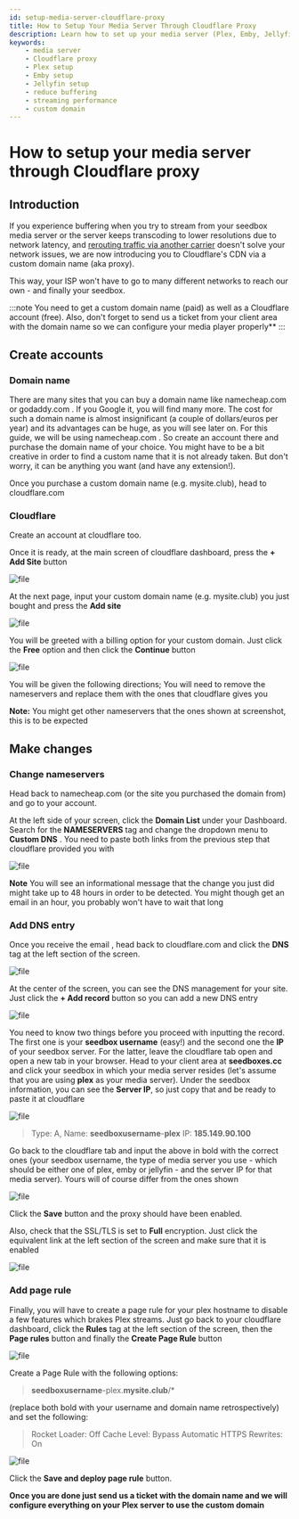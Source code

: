 ```yaml
---
id: setup-media-server-cloudflare-proxy
title: How to Setup Your Media Server Through Cloudflare Proxy
description: Learn how to set up your media server (Plex, Emby, Jellyfin) through Cloudflare proxy to reduce buffering and improve streaming performance.
keywords:
    - media server
    - Cloudflare proxy
    - Plex setup
    - Emby setup
    - Jellyfin setup
    - reduce buffering
    - streaming performance
    - custom domain
---
```


# How to setup your media server through Cloudflare proxy

## Introduction
If you experience buffering when you try to stream from your seedbox media server or the server keeps transcoding to lower resolutions due to network latency, and [rerouting traffic via another carrier](./How_to_reroute_traffic_through_another_carrier_towards_your_IP_by_using_our_speedtest_and_reroute_tool.md) doesn't solve your network issues, we are now introducing you to Cloudflare's CDN via a custom domain name (aka proxy).

This way, your ISP won't have to go to many different networks to reach our own - and finally your seedbox.

:::note
You need to get a custom domain name (paid) as well as a Cloudflare account (free).
Also, don't forget to send us a ticket from your client area with the domain name so we can configure your media player properly** 
:::

## Create accounts
### Domain name
There are many sites that you can buy a domain name like namecheap.com or godaddy.com . If you Google it, you will find many more.
The cost for such a domain name is almost insignificant (a couple of dollars/euros per year) and its advantages can be huge, as you will see later on.
For this guide, we will be using namecheap.com . So create an account there and purchase the domain name of your choice. You might have to be a bit creative in order to find a custom name that it is not already taken. But don't worry, it can be anything you want (and have any extension!).

Once you purchase a custom domain name (e.g. mysite.club), head to cloudflare.com

### Cloudflare
Create an account at cloudflare too.

Once it is ready, at the main screen of cloudflare dashboard, press the **+ Add Site** button

![file](https://rapiddot-support-community-uploads.s3.amazonaws.com/uploads/image-1649410564329.14.33.jpg)

At the next page, input your custom domain name (e.g. mysite.club) you just bought and press the **Add site**

![file](https://rapiddot-support-community-uploads.s3.amazonaws.com/uploads/image-1649410611266.15.29.jpg)

You will be greeted with a billing option for your custom domain. Just click the **Free**  option and then click the **Continue** button

![file](https://rapiddot-support-community-uploads.s3.amazonaws.com/uploads/image-1649415679369.16.37.jpg)

You will be given the following directions; You will need to remove the nameservers and replace them with the ones that cloudflare gives you

**Note:** You might get other nameservers that the ones shown at screenshot, this is to be expected

## Make changes
### Change nameservers
Head back to namecheap.com (or the site you purchased the domain from) and go to your account.

At the left side of your screen, click the **Domain List** under your Dashboard. Search for the **NAMESERVERS** tag and change the dropdown menu to **Custom DNS** . You need to paste both links from the previous step that cloudflare provided you with

![file](https://rapiddot-support-community-uploads.s3.amazonaws.com/uploads/image-1649668302349.08.45.jpg)

**Note** You will see an informational message that the change you just did might take up to 48 hours in order to be detected. You might though get an email in an hour, you probably won't have to wait that long

### Add DNS entry
Once you receive the email , head back to cloudflare.com and click the **DNS** tag at the left section of the screen.

![file](https://rapiddot-support-community-uploads.s3.amazonaws.com/uploads/image-1649412568358.02.39.jpg)

At the center of the screen, you can see the DNS management for your site. Just click the **+ Add record** button so you can add a new DNS entry

![file](https://rapiddot-support-community-uploads.s3.amazonaws.com/uploads/image-1649412673976.05.18.jpg)

You need to know two things before you proceed with inputting the record. The first one is your **seedbox username** (easy!) and the second one the **IP** of your seedbox server.
For the latter, leave the cloudflare tab open and open a new tab in your browser. Head to your client area at **seedboxes.cc** and click your seedbox in which your media server resides (let's assume that you are using **plex** as your media server).
Under the seedbox information, you can see the **Server IP**, so just copy that and be ready to paste it at cloudflare

![file](https://rapiddot-support-community-uploads.s3.amazonaws.com/uploads/image-1649414842269.20.28.jpg)

> Type: A,
Name: **seedboxusername**-**plex**
IP: **185.149.90.100**

Go back to the cloudflare tab and input the above in bold with the correct ones (your seedbox username, the type of media server you use - which should be either one of plex, emby or jellyfin - and the server IP for that media server). Yours will of course differ from the ones shown

![file](https://rapiddot-support-community-uploads.s3.amazonaws.com/uploads/image-1649415076772.45.20.jpg)

Click the **Save** button and the proxy should have been enabled.

Also, check that the SSL/TLS is set to **Full** encryption. Just click the equivalent link at the left section of the screen and make sure that it is enabled

![file](https://rapiddot-support-community-uploads.s3.amazonaws.com/uploads/image-1649415498634.png)


### Add page rule

Finally, you will have to create a page rule for your plex hostname to disable a few features which brakes Plex streams.
Just go back to your cloudflare dashboard, click the **Rules** tag at the left section of the screen, then the **Page rules** button and finally the **Create Page Rule** button

![file](https://rapiddot-support-community-uploads.s3.amazonaws.com/uploads/image-1660290698798.43.10.jpg)

Create a Page Rule with the following options:

> **seedboxusername**-plex.**mysite.club**/*

(replace both bold with your username and domain name retrospectively) and set the following:

> Rocket Loader: Off
Cache Level: Bypass
Automatic HTTPS Rewrites: On

![file](https://rapiddot-support-community-uploads.s3.amazonaws.com/uploads/image-1660290889827.54.27.jpg)

Click the **Save and deploy page rule** button.

**Once you are done just send us a ticket with the domain name and we will configure everything on your Plex server to use the custom domain**